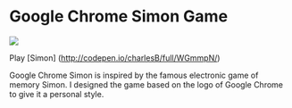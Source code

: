  Google Chrome Simon Game 
=======================
[![](https://github.com/charlesBak/Google-Chrome-Simon-Gamejs/blob/master/img/simon1.JPG)](http://codepen.io/charlesB/full/WGmmpN/)

Play [Simon] (http://codepen.io/charlesB/full/WGmmpN/)

Google Chrome Simon is inspired by the famous electronic game of memory Simon. I designed the game based on the logo of Google Chrome
to give it a personal style.  

 
